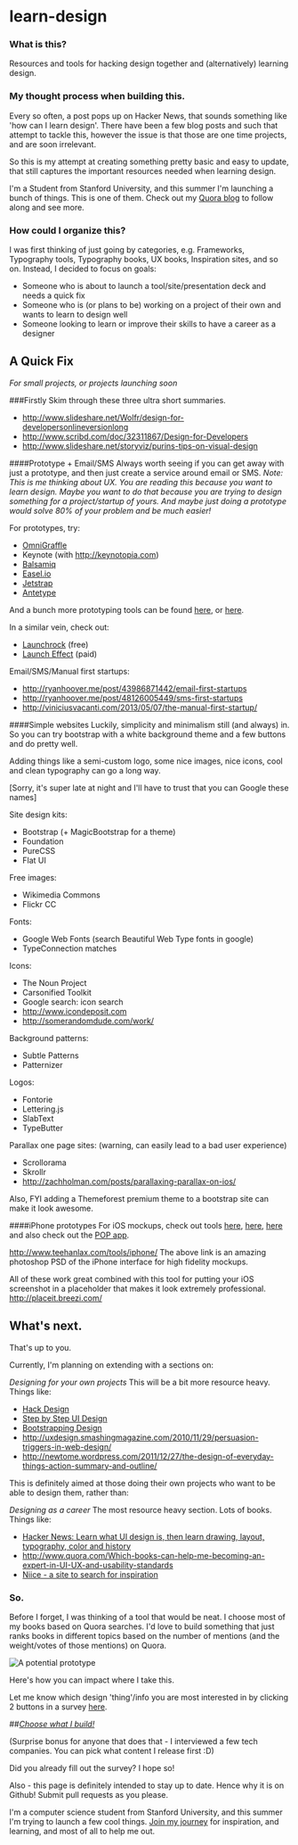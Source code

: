 learn-design
============

### What is this?

Resources and tools for hacking design together and (alternatively) learning design.

### My thought process when building this.

Every so often, a post pops up on Hacker News, that sounds something like 'how can I learn design'. There have been a few blog posts and such that attempt to tackle this, however the issue is that those are one time projects, and are soon irrelevant.

So this is my attempt at creating something pretty basic and easy to update, that still captures the important resources needed when learning design.

I'm a Student from Stanford University, and this summer I'm launching a bunch of things. This is one of them. Check out my [Quora blog](http://relentlesslyresourceful.quora.com/A-Stanford-Startup-Summer-90-Days-to-D-Day) to follow along and see more.

### How could I organize this?

I was first thinking of just going by categories, e.g. Frameworks, Typography tools, Typography books, UX books, Inspiration sites, and so on. Instead, I decided to focus on goals:

* Someone who is about to launch a tool/site/presentation deck and needs a quick fix
* Someone who is (or plans to be) working on a project of their own and wants to learn to design well
* Someone looking to learn or improve their skills to have a career as a designer

## A Quick Fix
_For small projects, or projects launching soon_

###Firstly
Skim through these three ultra short summaries.
* <http://www.slideshare.net/Wolfr/design-for-developersonlineversionlong>
* <http://www.scribd.com/doc/32311867/Design-for-Developers>
* <http://www.slideshare.net/storyviz/purins-tips-on-visual-design>

####Prototype + Email/SMS
Always worth seeing if you can get away with just a prototype, and then just create a service around email or SMS.
_Note: This is me thinking about UX. You are reading this because you want to learn design. Maybe you want to do that because you are trying to design something for a project/startup of yours. And maybe just doing a prototype would solve 80% of your problem and be much easier!_

For prototypes, try:
* [OmniGraffle](http://www.omnigroup.com/products/omnigraffle/)
* Keynote (with <http://keynotopia.com>)
* [Balsamiq](http://www.balsamiq.com)
* [Easel.io](https://www.easel.io)
* [Jetstrap](https://jetstrap.com)
* [Antetype](http://www.antetype.com)

And a bunch more prototyping tools can be found [here](http://www.quora.com/What-are-some-favorite-mockup-prototyping-tools), or [here](http://www.quora.com/Software-Prototyping-Tools/What-is-the-best-web-prototyping-mockup-tool).

In a similar vein, check out:
* [Launchrock](http://launchrock.co) (free)
* [Launch Effect](http://launcheffectapp.com) (paid)

Email/SMS/Manual first startups:
* <http://ryanhoover.me/post/43986871442/email-first-startups>
* <http://ryanhoover.me/post/48126005449/sms-first-startups>
* <http://viniciusvacanti.com/2013/05/07/the-manual-first-startup/>

####Simple websites
Luckily, simplicity and minimalism still (and always) in. So you can try bootstrap with a white background theme and a few buttons and do pretty well.

Adding things like a semi-custom logo, some nice images, nice icons, cool and clean typography can go a long way.

[Sorry, it's super late at night and I'll have to trust that you can Google these names]

Site design kits:
* Bootstrap (+ MagicBootstrap for a theme)
* Foundation
* PureCSS
* Flat UI

Free images:
* Wikimedia Commons
* Flickr CC

Fonts:
* Google Web Fonts (search Beautiful Web Type fonts in google)
* TypeConnection matches

Icons:
* The Noun Project
* Carsonified Toolkit
* Google search: icon search
* <http://www.icondeposit.com>
* <http://somerandomdude.com/work/>

Background patterns:
* Subtle Patterns
* Patternizer

Logos:
* Fontorie
* Lettering.js
* SlabText
* TypeButter

Parallax one page sites: (warning, can easily lead to a bad user experience)
* Scrollorama
* Skrollr
* <http://zachholman.com/posts/parallaxing-parallax-on-ios/>

Also, FYI adding a Themeforest premium theme to a bootstrap site can make it look awesome.

####iPhone prototypes
For iOS mockups, check out tools [here](http://www.quora.com/Prototyping/What-are-the-best-rapid-prototyping-tools-for-iOS-apps), [here](http://www.quora.com/What-is-the-best-mockup-tool-for-mocking-iPad-apps), [here](http://www.quora.com/What-tool-is-best-for-rapid-prototyping-an-iPad-application) and also check out the [POP app](http://popapp.in/).

<http://www.teehanlax.com/tools/iphone/>
The above link is an amazing photoshop PSD of the iPhone interface for high fidelity mockups.

All of these work great combined with this tool for putting your iOS screenshot in a placeholder that makes it look extremely professional.
<http://placeit.breezi.com/>

## What's next.

That's up to you.

Currently, I'm planning on extending with a sections on:

*Designing for your own projects*
This will be a bit more resource heavy. Things like:
* [Hack Design](http://hackdesign.org/)
* [Step by Step UI Design](http://sachagreif.com/ebook/)
* [Bootstrapping Design](http://bootstrappingdesign.com)
* <http://uxdesign.smashingmagazine.com/2010/11/29/persuasion-triggers-in-web-design/>
* <http://newtome.wordpress.com/2011/12/27/the-design-of-everyday-things-action-summary-and-outline/>

This is definitely aimed at those doing their own projects who want to be able to design them, rather than:

*Designing as a career*
The most resource heavy section. Lots of books.
Things like:
* [Hacker News: Learn what UI design is, then learn drawing, layout, typography, color and history](https://news.ycombinator.com/item?id=4318154)
* <http://www.quora.com/Which-books-can-help-me-becoming-an-expert-in-UI-UX-and-usability-standards>
* [Niice - a site to search for inspiration](http://www.niice.co/?search=navbar)

### So.

Before I forget, I was thinking of a tool that would be neat. I choose most of my books based on Quora searches. I'd love to build something that just ranks books in different topics based on the number of mentions (and the weight/votes of those mentions) on Quora.

![A potential prototype](http://i.imgur.com/22LSKXP.png)

Here's how you can impact where I take this.

Let me know which design 'thing'/info you are most interested in by clicking 2 buttons in a survey [here](https://docs.google.com/forms/d/1N4AZ3pK_40LN0MJCfpygOB7BdrODvJz8qgHIJDArELs/viewform). 

##*[Choose what I build!](https://docs.google.com/forms/d/1N4AZ3pK_40LN0MJCfpygOB7BdrODvJz8qgHIJDArELs/viewform)*

(Surprise bonus for anyone that does that - I interviewed a few tech companies. You can pick what content I release first :D)


Did you already fill out the survey? I hope so!

Also - this page is definitely intended to stay up to date. Hence why it is on Github! Submit pull requests as you please.

I'm a computer science student from Stanford University, and this summer I'm trying to launch a few cool things. [Join my journey](http://relentlesslyresourceful.quora.com/A-Stanford-Startup-Summer-90-Days-to-D-Day) for inspiration, and learning, and most of all to help me out.